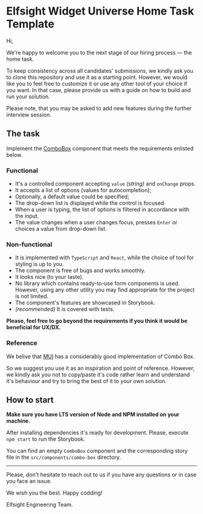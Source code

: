 # Elfsight Widget Universe Home Task Template

Hi,

We're happy to welcome you to the next stage of our hiring process — the home task.

To keep consistency across all candidates' submissions, we kindly ask you to clone this repository and use it as a starting point. However, we would like you to feel free to customize it or use any other tool of your choice if you want. In that case, please provide us with a guide on how to build and run your solution.

Please note, that you may be asked to add new features during the further interview session.

## The task

Implement the [ComboBox](https://en.wikipedia.org/wiki/Combo_box) component that meets the requirements enlisted below.

### Functional

- It's a controlled component accepting `value` _(string)_ and `onChange` props.
- It accepts a list of options (values for autocompletion);
- Optionally, a default value could be specified;
- The drop-down list is displayed while the control is focused.
- When a user is typing, the list of options is filtered in accordance with the input.
- The value changes when a user changes focus, presses `Enter` or choices a value from drop-down list.

### Non-functional

- It is implemented with `TypeScript` and `React`, while the choice of tool for styling is up to you.
- The component is free of bugs and works smoothly.
- It looks nice (to your taste).
- No library which contains ready-to-use form components is used. However, using any other utility you may find appropriate for the project is not limited.
- The component's features are showcased in Storybook.
- _(recommended)_ It is covered with tests.

**Please, feel free to go beyond the requirements if you think it would be beneficial for UX/DX.**

### Reference

We belive that [MUI](https://mui.com/material-ui/react-autocomplete/#combo-box) has a considerably good implementation of Combo Box.

So we suggest you use it as an inspiration and point of reference.
However, we kindly ask you not to copy/paste it's code rather learn and understand it's behaviour
and try to bring the best of it to your own solution.

## How to start

**Make sure you have LTS version of Node and NPM installed on your machine.**

After installing dependencies it's ready for development. Please, execute `npm start` to run the Storybook.

You can find an empty `ComboBox` component and the corresponding story file in the `src/components/combo-box` directory.

---

Please, don't hesitate to reach out to us if you have any questions or in case you face an issue.

We wish you the best. Happy codding!

Elfsight Engineering Team.
